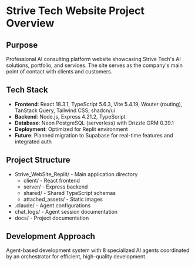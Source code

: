 # Strive Tech Website Project Overview

## Purpose
Professional AI consulting platform website showcasing Strive Tech's AI solutions, portfolio, and services. The site serves as the company's main point of contact with clients and customers.

## Tech Stack
- **Frontend**: React 18.3.1, TypeScript 5.6.3, Vite 5.4.19, Wouter (routing), TanStack Query, Tailwind CSS, shadcn/ui
- **Backend**: Node.js, Express 4.21.2, TypeScript
- **Database**: Neon PostgreSQL (serverless) with Drizzle ORM 0.39.1
- **Deployment**: Optimized for Replit environment
- **Future**: Planned migration to Supabase for real-time features and integrated auth

## Project Structure
- Strive_WebSite_Replit/ - Main application directory
  - client/ - React frontend
  - server/ - Express backend  
  - shared/ - Shared TypeScript schemas
  - attached_assets/ - Static images
- .claude/ - Agent configurations
- chat_logs/ - Agent session documentation
- docs/ - Project documentation

## Development Approach
Agent-based development system with 8 specialized AI agents coordinated by an orchestrator for efficient, high-quality development.